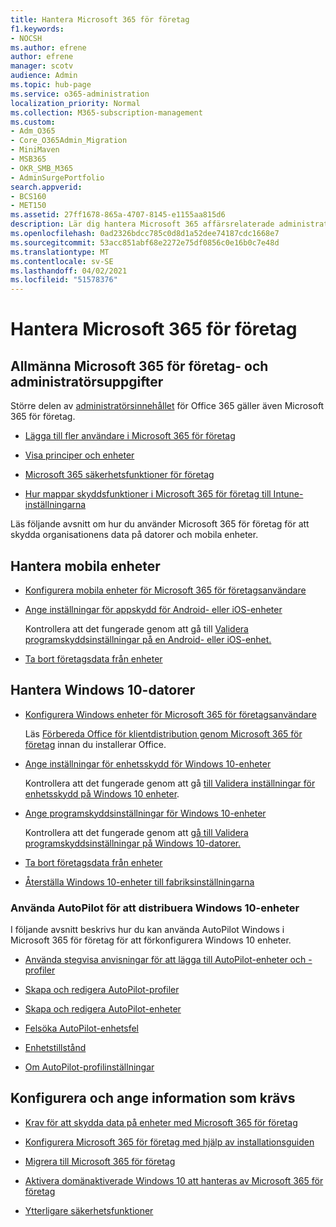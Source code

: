 ```yaml
---
title: Hantera Microsoft 365 för företag
f1.keywords:
- NOCSH
ms.author: efrene
author: efrene
manager: scotv
audience: Admin
ms.topic: hub-page
ms.service: o365-administration
localization_priority: Normal
ms.collection: M365-subscription-management
ms.custom:
- Adm_O365
- Core_O365Admin_Migration
- MiniMaven
- MSB365
- OKR_SMB_M365
- AdminSurgePortfolio
search.appverid:
- BCS160
- MET150
ms.assetid: 27ff1678-865a-4707-8145-e1155aa815d6
description: Lär dig hantera Microsoft 365 affärsrelaterade administratörsuppgifter, mobila enheter, Windows 10-datorer och många sådana uppgifter.
ms.openlocfilehash: 0ad2326bdcc785c0d8d1a52dee74187cdc1668e7
ms.sourcegitcommit: 53acc851abf68e2272e75df0856c0e16b0c7e48d
ms.translationtype: MT
ms.contentlocale: sv-SE
ms.lasthandoff: 04/02/2021
ms.locfileid: "51578376"
---
```

# <a name="manage-microsoft-365-for-business"></a>Hantera Microsoft 365 för företag

## <a name="general-microsoft-365-for-business-admin-tasks"></a>Allmänna Microsoft 365 för företag- och administratörsuppgifter

Större delen av [administratörsinnehållet](/office365/admin/admin-home) för Office 365 gäller även Microsoft 365 för företag.

- [Lägga till fler användare i Microsoft 365 för företag](../admin/add-users/add-users.md)
    
- [Visa principer och enheter](view-policies-and-devices.md)
    
- [Microsoft 365 säkerhetsfunktioner för företag](security-features.md)
    
- [Hur mappar skyddsfunktioner i Microsoft 365 för företag till Intune-inställningarna](map-protection-features-to-intune-settings.md)
    
Läs följande avsnitt om hur du använder Microsoft 365 för företag för att skydda organisationens data på datorer och mobila enheter.
  
## <a name="manage-mobile-devices"></a>Hantera mobila enheter

- [Konfigurera mobila enheter för Microsoft 365 för företagsanvändare](set-up-mobile-devices.md)
    
- [Ange inställningar för appskydd för Android- eller iOS-enheter](app-protection-settings-for-android-and-ios.md)
    
    Kontrollera att det fungerade genom att gå till [Validera programskyddsinställningar på en Android- eller iOS-enhet.](validate-settings-on-android-or-ios.md) 
    
- [Ta bort företagsdata från enheter](remove-company-data.md)
    
## <a name="manage-windows-10-pcs"></a>Hantera Windows 10-datorer

- [Konfigurera Windows enheter för Microsoft 365 för företagsanvändare](set-up-windows-devices.md)

    Läs [Förbereda Office för klientdistribution genom Microsoft 365 för företag](prepare-for-office-client-deployment.md) innan du installerar Office. 
    
- [Ange inställningar för enhetsskydd för Windows 10-enheter](protection-settings-for-windows-10-pcs.md)
    
    Kontrollera att det fungerade genom att gå [till Validera inställningar för enhetsskydd på Windows 10 enheter](validate-settings-on-windows-10-pcs.md). 
    
- [Ange programskyddsinställningar för Windows 10-enheter](protection-settings-for-windows-10-devices.md)
    
    Kontrollera att det fungerade genom att [gå till Validera programskyddsinställningar på Windows 10-datorer.](validate-protection-settings-on-windows-10-pcs.md) 
    
- [Ta bort företagsdata från enheter](remove-company-data.md)
    
- [Återställa Windows 10-enheter till fabriksinställningarna](reset-devices-to-factory-settings.md)
    
### <a name="use-autopilot-to-deploy-windows-10-devices"></a>Använda AutoPilot för att distribuera Windows 10-enheter

I följande avsnitt beskrivs hur du kan använda AutoPilot Windows i Microsoft 365 för företag för att förkonfigurera Windows 10 enheter.
  
- [Använda stegvisa anvisningar för att lägga till AutoPilot-enheter och -profiler](add-autopilot-devices-and-profile.md)
    
- [Skapa och redigera AutoPilot-profiler](create-and-edit-autopilot-profiles.md)
    
- [Skapa och redigera AutoPilot-enheter](create-and-edit-autopilot-devices.md)
    
- [Felsöka AutoPilot-enhetsfel](troubleshoot-autopilot-errors.md)
    
- [Enhetstillstånd](device-states.md)
    
- [Om AutoPilot-profilinställningar](autopilot-profile-settings.md)
    
## <a name="set-up-and-prerequisite-information"></a>Konfigurera och ange information som krävs

- [Krav för att skydda data på enheter med Microsoft 365 för företag](pre-requisites-for-data-protection.md)
    
- [Konfigurera Microsoft 365 för företag med hjälp av installationsguiden](set-up.md)
    
- [Migrera till Microsoft 365 för företag](migrate-to-microsoft-365-business.md)
    
- [Aktivera domänaktiverade Windows 10 att hanteras av Microsoft 365 för företag](manage-windows-devices.md)
    
- [Ytterligare säkerhetsfunktioner](security-features.md#additional-security-features)
